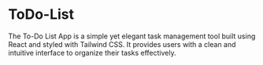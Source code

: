 # ToDo-List
The To-Do List App is a simple yet elegant task management tool built using React and styled with Tailwind CSS. It provides users with a clean and intuitive interface to organize their tasks effectively.
